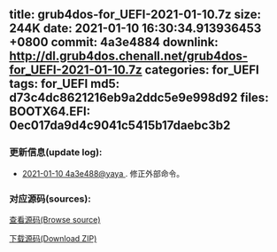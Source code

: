 title: grub4dos-for_UEFI-2021-01-10.7z
size: 244K
date: 2021-01-10 16:30:34.913936453 +0800
commit: 4a3e4884
downlink: http://dl.grub4dos.chenall.net/grub4dos-for_UEFI-2021-01-10.7z
categories: for_UEFI
tags: for_UEFI
md5: d73c4dc8621216eb9a2ddc5e9e998d92
files:
  BOOTX64.EFI: 0ec017da9d4c9041c5415b17daebc3b2
---

### 更新信息(update log):
  * [2021-01-10 4a3e488@yaya ](https://github.com/chenall/grub4dos/commit/4a3e48842df1238784805de0f6777ad011493fca)     ﻿. 修正外部命令。


### 对应源码(sources):
  [查看源码(Browse source)](https://github.com/chenall/grub4dos/tree/4a3e48842df1238784805de0f6777ad011493fca)

  [下载源码(Download ZIP)](https://github.com/chenall/grub4dos/archive/4a3e48842df1238784805de0f6777ad011493fca.zip)
